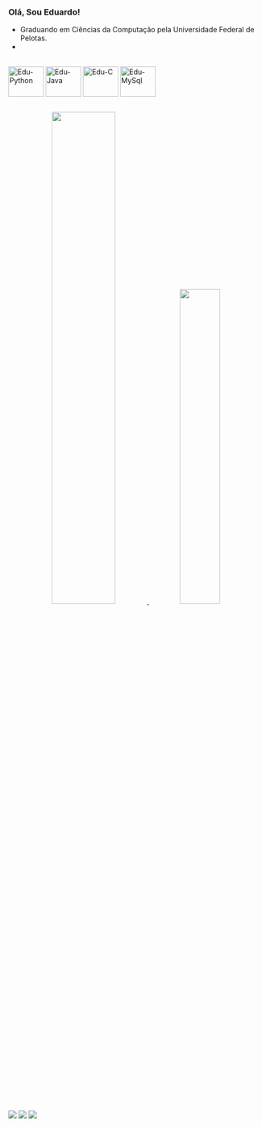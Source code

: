 ### Olá, Sou Eduardo!
- Graduando em Ciências da Computação pela Universidade Federal de Pelotas.
- 
<div style="display: inline_block"><br>
  <img align="center" alt="Edu-Python" height="60" width="70" src="https://cdn.jsdelivr.net/gh/devicons/devicon/icons/python/python-original-wordmark.svg" />
  <img align="center" alt="Edu-Java" height="60" width="70" src="https://cdn.jsdelivr.net/gh/devicons/devicon/icons/java/java-original-wordmark.svg" />
  <img align="center" alt="Edu-C" height="60" width="70" src="https://cdn.jsdelivr.net/gh/devicons/devicon/icons/c/c-original.svg" />
  <img align="center" alt="Edu-MySql" height="60" width="70"  src="https://cdn.jsdelivr.net/gh/devicons/devicon/icons/mysql/mysql-original-wordmark.svg" />
          
</div>

  ##
  
<div align="center">
  <a href="https://github.com/EduardoSchwantz">
    <img width="50%"" src="https://github-readme-stats.vercel.app/api?username=EduardoSchwantz&show_icons=true&theme=merko&include_all_commits=true&count_private=true"/>
    <img width="40%"" src="https://github-readme-stats.vercel.app/api/top-langs/?username=EduardoSchwantz&layout=compact&langs_count=7&theme=merko"/>
</div>

  ##
  
  <div> 
  
<a href="https://instagram.com/eduardoschwantz" target="_blank"><img src="https://img.shields.io/badge/-Instagram-%23E4405F?style=for-the-badge&logo=instagram&logoColor=white" target="_blank"></a>
<a href = "mailto:eduardo_schwantz@hotmail.com"><img src="https://img.shields.io/badge/-Hotmail-%23333?style=for-the-badge&logo=Gmail&logoColor=white" target="_blank"></a>
<a href="https://www.linkedin.com/in/eduardo-schwantz-208889213/"><img src="https://img.shields.io/badge/LinkedIn-0077B5?style=for-the-badge&logo=linkedin&logoColor=white"></a>



